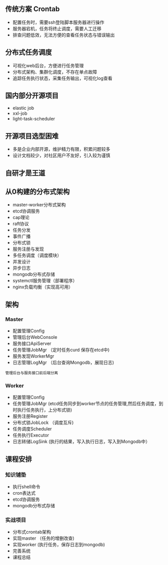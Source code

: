 ## 传统方案 Crontab
- 配置任务时，需要ssh登陆脚本服务器进行操作
- 服务器宕机，任务将终止调度，需要人工迁移
- 排查问题低效，无法方便的查看任务状态与错误输出

## 分布式任务调度
- 可视化web后台，方便进行任务管理
- 分布式架构、集群化调度，不存在单点故障
- 追踪任务执行状态，采集任务输出，可视化log查看

## 国内部分开源项目
- elastic job
- xxl-job
- light-task-scheduler

## 开源项目选型困难
- 多是企业内部开源，维护精力有限，积累问题较多
- 设计文档较少，对社区用户不友好，引入较为谨慎

## 自研才是王道


## 从0构建的分布式架构
- master-worker分布式架构
- etcd协调服务
- cap理论
- raft协议
- 任务分发
- 事件广播
- 分布式锁
- 服务注册与发现
- 多任务调度（调度模块）
- 并发设计
- 异步日志
- mongodb分布式存储
- systemctl服务管理（部署程序）
- nginx负载均衡（实现高可用）

## 架构
### Master
- 配置管理Config
- 管理后台WebConsole
- 服务接口ApiServer
- 任务管理JobMgr （定时任务curd 保存在etcd中)
- 服务发现WorkerMgr
- 日志管理LogMgr （后台查询Mongodb，展现日志)
```
管理后台与服务接口前后端分离
```

### Worker
- 配置管理Config
- 任务管理JobMgr (etcd任务同步到worker节点的任务管理,然后任务调度，到时执行任务执行，上分布式锁)
- 服务注册Register
- 分布式锁JobLock （调度互斥)
- 任务调度Scheduler
- 任务执行Executor
- 日志转储LogSink (执行的结果，写入执行日志，写入到Mongodb中）



## 课程安排
### 知识铺垫
- 执行shell命令
- cron表达式
- etcd协调服务
- mongodb分布式存储

### 实战项目
- 分布式crontab架构
- 实现master （任务的增删改查)
- 实现worker  (执行任务，保存日志到mongodb)
- 完善系统
- 课程总结


